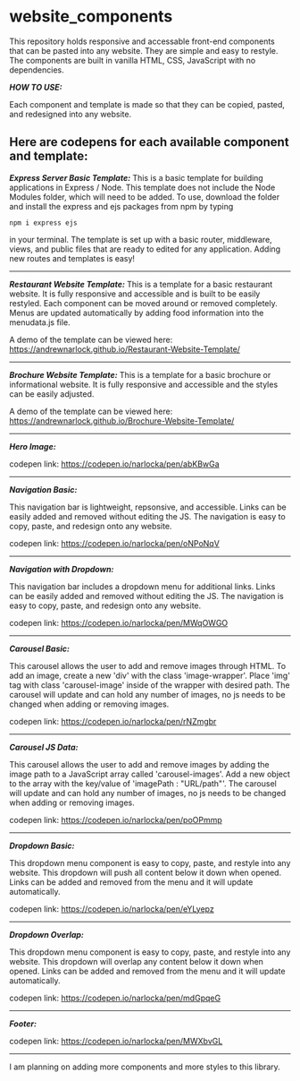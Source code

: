 # website_components
This repository holds responsive and accessable front-end components that can be pasted into any website. They are simple and easy to restyle.
The components are built in vanilla HTML, CSS, JavaScript with no dependencies.

***HOW TO USE:***

Each component and template is made so that they can be copied, pasted, and redesigned into any website.

Here are codepens for each available component and template:
-----------------------------------------------------------------------------------------------------------------------------------------------------------------------
***Express Server Basic Template:***
This is a basic template for building applications in Express / Node. This template does not include the Node Modules folder, which will need to be added. To use, download the folder and install the express and ejs packages from npm by typing 
```
npm i express ejs
``` 
in your terminal.
The template is set up with a basic router, middleware, views, and public files that are ready to edited for any application. Adding new routes and templates is easy!



-----------------------------------------------------------------------------------------------------------------------------------------------------------------------
***Restaurant Website Template:***
This is a template for a basic restaurant website. It is fully responsive and accessible and is built to be easily restyled. Each component can be moved around or removed completely. Menus are updated automatically by adding food information into the menudata.js file. 

A demo of the template can be viewed here: https://andrewnarlock.github.io/Restaurant-Website-Template/



-----------------------------------------------------------------------------------------------------------------------------------------------------------------------
***Brochure Website Template:***
This is a template for a basic brochure or informational website. It is fully responsive and accessible and the styles can be easily adjusted. 

A demo of the template can be viewed here: https://andrewnarlock.github.io/Brochure-Website-Template/



-----------------------------------------------------------------------------------------------------------------------------------------------------------------------
***Hero Image:***

 codepen link: https://codepen.io/narlocka/pen/abKBwGa



-----------------------------------------------------------------------------------------------------------------------------------------------------------------------
***Navigation Basic:***

This navigation bar is lightweight, repsonsive, and accessible. Links can be easily added and removed without editing the JS. The navigation is easy to copy, paste, and redesign onto any website.

codepen link: https://codepen.io/narlocka/pen/oNPoNqV



-----------------------------------------------------------------------------------------------------------------------------------------------------------------------
***Navigation with Dropdown:***

This navigation bar includes a dropdown menu for additional links. Links can be easily added and removed without editing the JS. The navigation is easy to copy, paste, and redesign onto any website.

codepen link: https://codepen.io/narlocka/pen/MWqOWGO



-----------------------------------------------------------------------------------------------------------------------------------------------------------------------
***Carousel Basic:***

This carousel allows the user to add and remove images through HTML. To add an image, create a new 'div' with the class 'image-wrapper'. Place 'img' tag with class 'carousel-image' inside of the wrapper with desired path. The carousel will update and can hold any number of images, no js needs to be changed when adding or removing images.

codepen link: https://codepen.io/narlocka/pen/rNZmgbr



-----------------------------------------------------------------------------------------------------------------------------------------------------------------------
***Carousel JS Data:***

This carousel allows the user to add and remove images by adding the image path to a JavaScript array called 'carousel-images'. Add a new object to the array with the key/value of 'imagePath : "URL/path"'. The carousel will update and can hold any number of images, no js needs to be changed when adding or removing images.

codepen link: https://codepen.io/narlocka/pen/poOPmmp



-----------------------------------------------------------------------------------------------------------------------------------------------------------------------
***Dropdown Basic:***

This dropdown menu component is easy to copy, paste, and restyle into any website. This dropdown will push all content below it down when opened. Links can be added and removed from the menu and it will update automatically.

 codepen link: https://codepen.io/narlocka/pen/eYLyepz


-----------------------------------------------------------------------------------------------------------------------------------------------------------------------
***Dropdown Overlap:***

This dropdown menu component is easy to copy, paste, and restyle into any website. This dropdown will overlap any content below it down when opened. Links can be added and removed from the menu and it will update automatically.

 codepen link: https://codepen.io/narlocka/pen/mdGpqeG



-----------------------------------------------------------------------------------------------------------------------------------------------------------------------
***Footer:***

 codepen link: https://codepen.io/narlocka/pen/MWXbvGL



-----------------------------------------------------------------------------------------------------------------------------------------------------------------------

I am planning on adding more components and more styles to this library.
